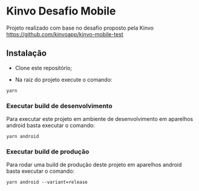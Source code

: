 # Kinvo Desafio Mobile

Projeto realizado com base no desafio proposto pela Kinvo https://github.com/kinvoapp/kinvo-mobile-test

## Instalação

- Clone este repositório;

- Na raiz do projeto execute o comando: 

```shell
yarn
```

### Executar build de desenvolvimento

Para executar este projeto em ambiente de desenvolvimento em aparelhos android basta executar o comando:

```shell
yarn android
```


### Executar build de produção

Para rodar uma build de produção deste projeto em aparelhos android basta executar o comando:

```shell
yarn android --variant=release
```

